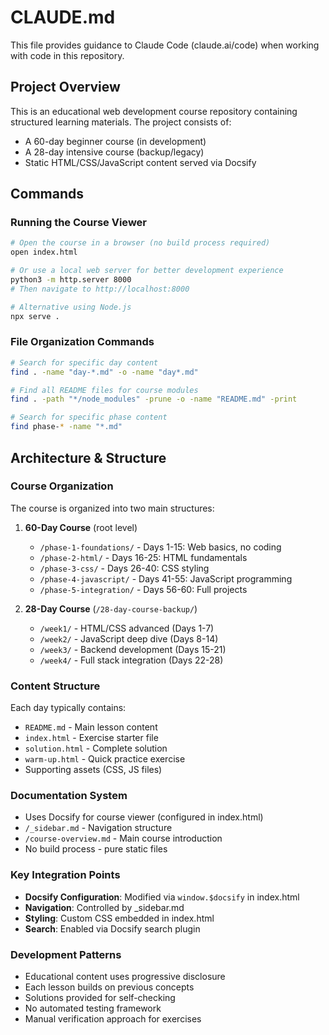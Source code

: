 # CLAUDE.md

This file provides guidance to Claude Code (claude.ai/code) when working with code in this repository.

## Project Overview

This is an educational web development course repository containing structured learning materials. The project consists of:
- A 60-day beginner course (in development)
- A 28-day intensive course (backup/legacy)
- Static HTML/CSS/JavaScript content served via Docsify

## Commands

### Running the Course Viewer
```bash
# Open the course in a browser (no build process required)
open index.html

# Or use a local web server for better development experience
python3 -m http.server 8000
# Then navigate to http://localhost:8000

# Alternative using Node.js
npx serve .
```

### File Organization Commands
```bash
# Search for specific day content
find . -name "day-*.md" -o -name "day*.md"

# Find all README files for course modules
find . -path "*/node_modules" -prune -o -name "README.md" -print

# Search for specific phase content
find phase-* -name "*.md"
```

## Architecture & Structure

### Course Organization
The course is organized into two main structures:

1. **60-Day Course** (root level)
   - `/phase-1-foundations/` - Days 1-15: Web basics, no coding
   - `/phase-2-html/` - Days 16-25: HTML fundamentals
   - `/phase-3-css/` - Days 26-40: CSS styling
   - `/phase-4-javascript/` - Days 41-55: JavaScript programming
   - `/phase-5-integration/` - Days 56-60: Full projects

2. **28-Day Course** (`/28-day-course-backup/`)
   - `/week1/` - HTML/CSS advanced (Days 1-7)
   - `/week2/` - JavaScript deep dive (Days 8-14)
   - `/week3/` - Backend development (Days 15-21)
   - `/week4/` - Full stack integration (Days 22-28)

### Content Structure
Each day typically contains:
- `README.md` - Main lesson content
- `index.html` - Exercise starter file
- `solution.html` - Complete solution
- `warm-up.html` - Quick practice exercise
- Supporting assets (CSS, JS files)

### Documentation System
- Uses Docsify for course viewer (configured in index.html)
- `/_sidebar.md` - Navigation structure
- `/course-overview.md` - Main course introduction
- No build process - pure static files

### Key Integration Points
- **Docsify Configuration**: Modified via `window.$docsify` in index.html
- **Navigation**: Controlled by _sidebar.md
- **Styling**: Custom CSS embedded in index.html
- **Search**: Enabled via Docsify search plugin

### Development Patterns
- Educational content uses progressive disclosure
- Each lesson builds on previous concepts
- Solutions provided for self-checking
- No automated testing framework
- Manual verification approach for exercises